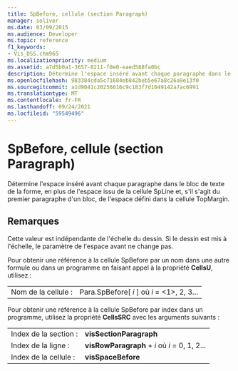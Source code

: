 ```yaml
---
title: SpBefore, cellule (section Paragraph)
manager: soliver
ms.date: 03/09/2015
ms.audience: Developer
ms.topic: reference
f1_keywords:
- Vis_DSS.chm965
ms.localizationpriority: medium
ms.assetid: a7d5b0a1-3657-8211-f0e0-eaed588fa0bc
description: Détermine l'espace inséré avant chaque paragraphe dans le bloc de texte de la forme, en plus de l'espace issu de la cellule SpLine et, s'il s'agit du premier paragraphe d'un bloc, de l'espace défini dans la cellule TopMargin.
ms.openlocfilehash: 983384cda5c71684eb842beb5e67a8c26a9e13f0
ms.sourcegitcommit: a1d9041c20256616c9c183f7d1049142a7ac6991
ms.translationtype: MT
ms.contentlocale: fr-FR
ms.lasthandoff: 09/24/2021
ms.locfileid: "59549496"
---
```

# <a name="spbefore-cell-paragraph-section"></a>SpBefore, cellule (section Paragraph)

Détermine l'espace inséré avant chaque paragraphe dans le bloc de texte de la forme, en plus de l'espace issu de la cellule SpLine et, s'il s'agit du premier paragraphe d'un bloc, de l'espace défini dans la cellule TopMargin.
  
## <a name="remarks"></a>Remarques

Cette valeur est indépendante de l'échelle du dessin. Si le dessin est mis à l'échelle, le paramètre de l'espace avant ne change pas.
  
Pour obtenir une référence à la cellule SpBefore par un nom dans une autre formule ou dans un programme en faisant appel à la propriété **CellsU**, utilisez : 
  
|||
|:-----|:-----|
| Nom de la cellule :  <br/> | Para.SpBefore[  *i*  ] où  *i*  = <1>, 2, 3...  <br/> |
   
Pour obtenir une référence à la cellule SpBefore par index dans un programme, utilisez la propriété **CellsSRC** avec les arguments suivants : 
  
|||
|:-----|:-----|
| Index de la section :  <br/> |**visSectionParagraph** <br/> |
| Index de la ligne :  <br/> |**visRowParagraph**  +   *i* où *i* = 0, 1, 2...  <br/> |
| Index de la cellule :  <br/> |**visSpaceBefore** <br/> |
   

